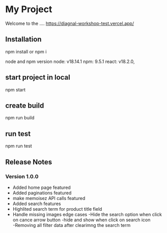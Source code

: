 # My Project

Welcome to the ....
https://diagnal-workshop-test.vercel.app/

## Installation

npm install or npm i

node and npm version
node: v18.14.1
npm: 9.5.1
react: v18.2.0,

## start project in local

npm start

## create build

npm run build

## run test

npm run test

## Release Notes

### Version 1.0.0

- Added home page featured
- Added paginations featured
- make memoisez API calls featured
- Added search features
- Highlited search term for product title field
- Handle missing images edge cases
-Hide the search option when click on cance arrow button
-hide and show when click on search icon  
-Removing all filter data after clearimng the search term
